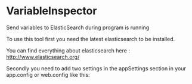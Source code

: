 VariableInspector
=================

Send variables to ElasticSearch during program is running

To use this tool first you need the latest elasticsearch to be installed.

You can find everything about elasticsearch here : http://www.elasticsearch.org/

Secondly you need to add two settings in the appSettings section in your app.config or web.config like this:

<appSettings>
    <add key="VIServerPath" value="http://127.0.0.1:9200"/>
    <add key="VIDefaultIndex" value ="variableinspector"/>
</appSettings>
